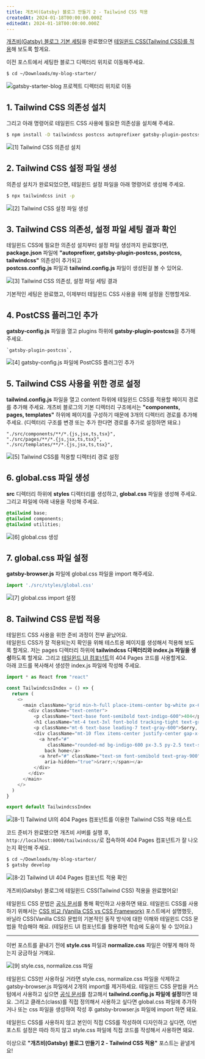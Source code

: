 ```yaml
---
title: 개츠비(Gatsby) 블로그 만들기 2 - Tailwind CSS 적용
createdAt: 2024-01-18T00:00:00.000Z
editedAt: 2024-01-18T00:00:00.000Z
---
```


[개츠비(Gatsby) 블로그 기본 세팅](https://whitepaek.com/posts/2024/01/gatsby-blog-start-1/)을 완료했으면 [테일윈드 CSS(Tailwind CSS)를 적용](https://tailwindcss.com/docs/guides/gatsby)해 보도록 할게요.

이전 포스트에서 세팅한 블로그 디렉터리 위치로 이동해주세요.
```bash
$ cd ~/Downloads/my-blog-starter/
```
![gatsby-starter-blog 프로젝트 디렉터리 위치로 이동](./images/move-project-directory.png)

## 1. Tailwind CSS 의존성 설치
그리고 아래 명령어로 테일윈드 CSS 사용에 필요한 의존성을 설치해 주세요.
```bash
$ npm install -D tailwindcss postcss autoprefixer gatsby-plugin-postcss
```
![[1] Tailwind CSS 의존성 설치](./images/dependencies-install.png)

## 2. Tailwind CSS 설정 파일 생성
의존성 설치가 완료되었으면, 테일윈드 설정 파일을 아래 명령어로 생성해 주세요.
```bash
$ npx tailwindcss init -p
```
![[2] Tailwind CSS 설정 파일 생성](./images/init-tailwindcss.png)

## 3. Tailwind CSS 의존성, 설정 파일 세팅 결과 확인
테일윈드 CSS에 필요한 의존성 설치부터 설정 파일 생성까지 완료했다면,   
**package.json** 파일에 **"autoprefixer, gatsby-plugin-postcss, postcss, tailwindcss"** 의존성이 추가되고   
**postcss.config.js** 파일과 **tailwind.config.js** 파일이 생성된걸 볼 수 있어요.

![[3] Tailwind CSS 의존성, 설정 파일 세팅 결과](./images/added-tailwindcss-files.png)

기본적인 세팅은 완료했고, 이제부터 테일윈드 CSS 사용을 위해 설정을 진행할게요.

## 4. PostCSS 플러그인 추가
**gatsby-config.js** 파일을 열고 plugins 하위에 **gatsby-plugin-postcss**을 추가해주세요.
```text
`gatsby-plugin-postcss`,
```
![[4] gatsby-config.js 파일에 PostCSS 플러그인 추가](./images/added-dependency-postcss.png)

## 5. Tailwind CSS 사용을 위한 경로 설정
**tailwind.config.js** 파일을 열고 content 하위에 테일윈드 CSS를 적용할 페이지 경로를 추가해 주세요.
개츠비 블로그의 기본 디렉터리 구조에서는 **"components, pages, templates"** 하위에 페이지를 구성하기 때문에 3개의 디렉터리 경로를 추가해 주세요.
(디렉터리 구조를 변경 또는 추가 한다면 경로를 추가로 설정하면 돼요.)
```text
"./src/components/**/*.{js,jsx,ts,tsx}",
"./src/pages/**/*.{js,jsx,ts,tsx}",
"./src/templates/**/*.{js,jsx,ts,tsx}",
```
![[5] Tailwind CSS를 적용할 디렉터리 경로 설정](./images/added-tailwindcss-direcotry-path.png)

## 6. global.css 파일 생성
**src** 디렉터리 하위에 **styles** 디렉터리를 생성하고, **global.css** 파일을 생성해 주세요.
그리고 파일에 아래 내용을 작성해 주세요.
```css
@tailwind base;
@tailwind components;
@tailwind utilities;
```
![[6] global.css 생성](./images/added-global-css-.png)

## 7. global.css 파일 설정
**gatsby-browser.js** 파일에 global.css 파일을 import 해주세요.
```js
import './src/styles/global.css'
```
![[7] global.css import 설정](./images/import-global-css.png)

## 8. Tailwind CSS 문법 적용
테일윈드 CSS 사용을 위한 준비 과정이 전부 끝났어요.   
테일윈드 CSS가 잘 적용되는지 확인을 위해 테스트용 페이지를 생성해서 적용해 보도록 할게요.
저는 pages 디렉터리 하위에 **tailwindcss 디렉터리와 index.js 파일을 생성**하도록 할게요.
그리고 [테일윈드 UI 컴포넌트](https://tailwindui.com/components/marketing/feedback/404-pages)의 404 Pages 코드를 사용할게요.   
아래 코드를 복사해서 생성한 index.js 파일에 작성해 주세요.

```js
import * as React from "react"

const TailwindcssIndex = () => {
  return (
    <>
      <main className="grid min-h-full place-items-center bg-white px-6 py-24 sm:py-32 lg:px-8">
        <div className="text-center">
          <p className="text-base font-semibold text-indigo-600">404</p>
          <h1 className="mt-4 text-3xl font-bold tracking-tight text-gray-900 sm:text-5xl">Page not found</h1>
          <p className="mt-6 text-base leading-7 text-gray-600">Sorry, we couldn’t find the page you’re looking for.</p>
          <div className="mt-10 flex items-center justify-center gap-x-6">
            <a href="#"
               className="rounded-md bg-indigo-600 px-3.5 py-2.5 text-sm font-semibold text-white shadow-sm hover:bg-indigo-500 focus-visible:outline focus-visible:outline-2 focus-visible:outline-offset-2 focus-visible:outline-indigo-600">Go
              back home</a>
            <a href="#" className="text-sm font-semibold text-gray-900">Contact support <span
              aria-hidden="true">&rarr;</span></a>
          </div>
        </div>
      </main>
    </>
  )
}

export default TailwindcssIndex
```
![[8-1] Tailwind UI의 404 Pages 컴포넌트를 이용한 Tailwind CSS 적용 테스트](./images/tailwindcss-test.png)

코드 준비가 완료됐으면 개츠비 서버를 실행 후, `http://localhost:8000/tailwindcss/`로 접속하여 404 Pages 컴포넌트가 잘 나오는지 확인해 주세요.
```bash
$ cd ~/Downloads/my-blog-starter/
$ gatsby develop
```
![[8-2] Tailwind UI 404 Pages 컴포넌트 적용 확인](./images/404-pages-compoent.png)

개츠비(Gatsby) 블로그에 테일윈드 CSS(Tailwind CSS) 적용을 완료했어요!

테일윈드 CSS 문법은 [공식 문서](https://tailwindcss.com/docs/grid-template-columns)를 통해 확인하고 사용하면 돼요.
테일윈드 CSS를 사용하기 위해서는 [CSS 비교 (Vanilla CSS vs CSS Framework)](https://whitepaek.com/posts/2024/01/css-vanilla-component-utility/) 포스트에서 설명했듯,
바닐라 CSS(Vanilla CSS) 문법의 기본적인 동작 방식에 대한 이해와 테일윈드 CSS 문법을 학습해야 해요.
(테일윈드 UI 컴포넌트를 활용하면 학습에 도움이 될 수 있어요.)
- - -
이번 포스트를 끝내기 전에 **style.css** 파일과 **normalize.css** 파일은 어떻게 해야 하는지 궁금하실 거예요.

![[9] style.css, normalize.css 파일](./images/css-files.png)

테일윈드 CSS만 사용하실 거라면 style.css, normalize.css 파일을 삭제하고 gatsby-browser.js 파일에서 2개의 import를 제거하세요.
테일윈드 CSS 문법을 커스텀에서 사용하고 싶으면 [공식 문서](https://tailwindcss.com/docs/adding-custom-styles)를 참고해서 **tailwind.config.js 파일에 설정**하면 돼요.
그리고 클래스(class)를 직접 정의해서 사용하고 싶다면 global.css 파일에 추가하거나 또는 css 파일을 생성하여 작성 후 gatsby-browser.js 파일에 import 하면 돼요.

테일윈드 CSS를 사용하지 않고 본인이 직접 CSS를 작성하여 디자인하고 싶다면, 이번 포스트 설정은 따라 하지 않고 style.css 파일에 직접 코드를 작성해서 사용하면 돼요.

이상으로 **"개츠비(Gatsby) 블로그 만들기 2 - Tailwind CSS 적용"** 포스트는 끝낼게요!